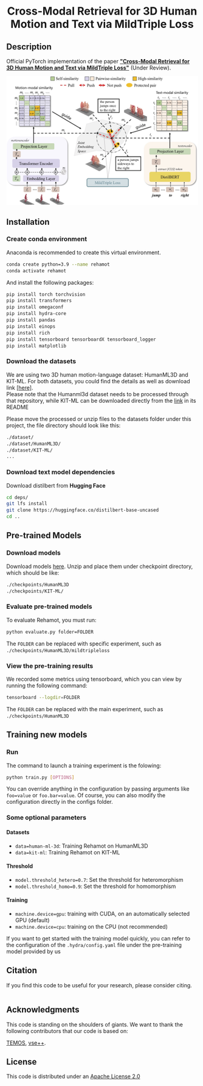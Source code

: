 <div align="center">

# Cross-Modal Retrieval for 3D Human Motion and Text via MildTriple Loss

</div>

## Description
Official PyTorch implementation of the paper [**"Cross-Modal Retrieval for 3D Human Motion and Text via MildTriple Loss"**](http://???) (Under Review).

![rehamot](rehamot.jpg)

## Installation

### Create conda environment

Anaconda is recommended to create this virtual environment.
```bash
conda create python=3.9 --name rehamot
conda activate rehamot
```

And install the following packages:
```bash
pip install torch torchvision
pip install transformers
pip install omegaconf
pip install hydra-core
pip install pandas
pip install einops
pip install rich
pip install tensorboard tensorboardX tensorboard_logger
pip install matplotlib
```

### Download the datasets

We are using two 3D human motion-language dataset: HumanML3D and KIT-ML. For both datasets, you could find the details as well as download link [[here]](https://github.com/EricGuo5513/HumanML3D).  
Please note that the Humanml3d dataset needs to be processed through that repository, while KIT-ML can be downloaded directly from the [link](https://drive.google.com/drive/folders/1MnixfyGfujSP-4t8w_2QvjtTVpEKr97t?usp=sharing) in its README

Please move the processed or unzip files to the datasets folder under this project, the file directory should look like this:
```bash
./dataset/
./dataset/HumanML3D/
./dataset/KIT-ML/
...
```

### Download text model dependencies

Download distilbert from __Hugging Face__

```bash
cd deps/
git lfs install
git clone https://huggingface.co/distilbert-base-uncased
cd ..
```

## Pre-trained Models

### Download models
Download models [here](https://drive.google.com/drive/folders/1soedk60Xx8nuGc1rTtGiVUEiZsj-NNJw?usp=sharing). Unzip and place them under checkpoint directory, which should be like:
```bash
./checkpoints/HumanML3D
./checkpoints/KIT-ML/
```

### Evaluate pre-trained models
To evaluate Rehamot, you must run:
```bash
python evaluate.py folder=FOLDER
```
The ```FOLDER``` can be replaced with specific experiment, such as ```./checkpoints/HumanML3D/mildtripleloss```

### View the pre-training results
We recorded some metrics using tensorboard, which you can view by running the following command:
```bash
tensorboard --logdir=FOLDER
```
The ```FOLDER``` can be replaced with the main experiment, such as ```./checkpoints/HumanML3D```

## Training new models

### Run
The command to launch a training experiment is the folowing:
```bash
python train.py [OPTIONS]
```
You can override anything in the configuration by passing arguments like `foo=value` or `foo.bar=value`. Of course, you can also modify the configuration directly in the configs folder.


### Some optional parameters
#### Datasets
- ``data=human-ml-3d``: Training Rehamot on HumanML3D
- ``data=kit-ml``: Training Rehamot on KIT-ML

#### Threshold
- ``model.threshold_hetero=0.7``: Set the threshold for heteromorphism
- ``model.threshold_homo=0.9``: Set the threshold for homomorphism 

#### Training
- ``machine.device=gpu``: training with CUDA, on an automatically selected GPU (default)
- ``machine.device=cpu``: training on the CPU (not recommended)

If you want to get started with the training model quickly, you can refer to the configuration of the `.hydra/config.yaml` file under the pre-training model provided by us

## Citation
If you find this code to be useful for your research, please consider citing.
```
```

## Acknowledgments

This code is standing on the shoulders of giants. We want to thank the following contributors that our code is based on:

[TEMOS](https://github.com/Mathux/TEMOS), [vse++](https://github.com/fartashf/vsepp).

## License

This code is distributed under an [Apache License 2.0](http://www.apache.org/licenses/LICENSE-2.0)
